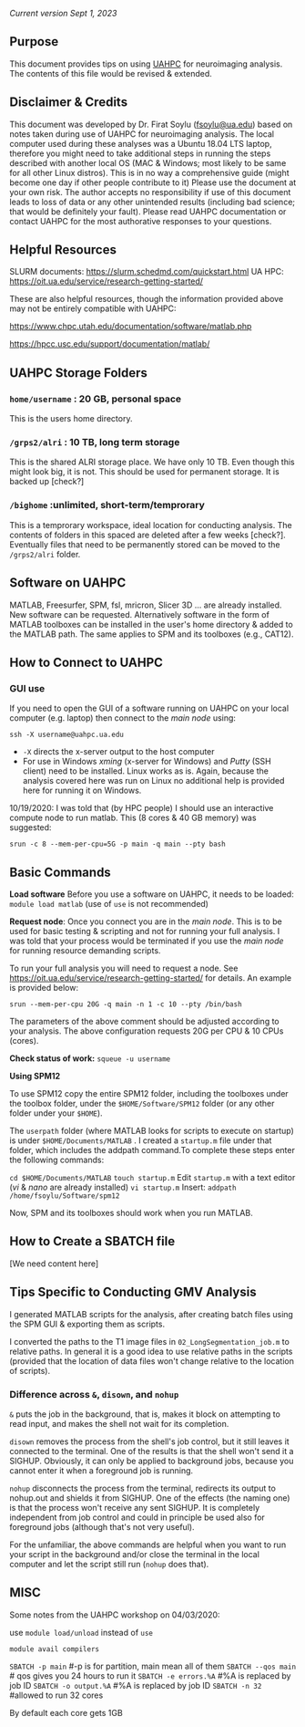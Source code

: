 *Current version Sept 1, 2023*

## Purpose

This document provides tips on using [UAHPC](https://oit.ua.edu/service/user-portal/) for neuroimaging analysis. The contents of this file would be revised & extended.

## Disclaimer & Credits

This document was developed by Dr. Firat Soylu (fsoylu@ua.edu) based on notes taken during use of UAHPC for neuroimaging analysis. The local computer used during these analyses was a Ubuntu 18.04 LTS laptop, therefore you might need to take additional steps in running the steps described with another local OS (MAC & Windows; most likely to be same for all other Linux distros). This is in no way a comprehensive guide (might become one day if other people contribute to it) Please use the document at your own risk. The author accepts no responsibility if use of this document leads to loss of data or any other unintended results (including bad science; that would be definitely your fault). Please read UAHPC documentation or contact UAHPC for the most authorative responses to your questions.

## Helpful Resources

SLURM documents: https://slurm.schedmd.com/quickstart.html
UA HPC: https://oit.ua.edu/service/research-getting-started/

These are also helpful resources, though the information provided above may not be entirely compatible with UAHPC:

https://www.chpc.utah.edu/documentation/software/matlab.php

https://hpcc.usc.edu/support/documentation/matlab/

## UAHPC Storage Folders

### `home/username` : 20 GB, personal space

This is the users home directory.

### `/grps2/alri` : 10 TB, long term storage

This is the shared ALRI storage place. We have only 10 TB. Even though this might look big, it is not. This should be used for permanent storage. It is backed up \[check?\]

### `/bighome` :unlimited, short-term/temprorary

This is a temprorary workspace, ideal location for conducting analysis. The contents of folders in this spaced are deleted after a few weeks \[check?\]. Eventually files that need to be permanently stored can be moved to the `/grps2/alri` folder.

## Software on UAHPC

MATLAB, Freesurfer, SPM, fsl, mricron, Slicer 3D ... are already installed. New software can be requested. Alternatively software in the form of MATLAB toolboxes can be installed in the user's home directory & added to the MATLAB path. The same applies to SPM and its toolboxes (e.g., CAT12).

## How to Connect to UAHPC

### GUI use

If you need to open the GUI of a software running on UAHPC on your local computer (e.g. laptop) then connect to the *main node* using:

`ssh -X username@uahpc.ua.edu`

- `-X` directs the x-server output to the host computer
- For use in Windows *xming* (x-server for Windows) and *Putty* (SSH client) need to be installed. Linux works as is. Again, because the analysis covered here was run on Linux no additional help is provided here for running it on Windows.

10/19/2020: I was told that (by HPC people) I should use an interactive compute node to run matlab. This (8 cores & 40 GB memory) was suggested:

`srun -c 8 --mem-per-cpu=5G -p main -q main --pty bash`

## Basic Commands

**Load software**
Before you use a software on UAHPC, it needs to be loaded:
`module load matlab` (use of `use` is not recommended)

**Request node**:
Once you connect you are in the *main node*. This is to be used for basic testing & scripting and not for running your full analysis. I was told that your process would be terminated if you use the *main node* for running resource demanding scripts.

To run your full analysis you will need to request a node. See https://oit.ua.edu/service/research-getting-started/ for details. An example is provided below:

`srun --mem-per-cpu 20G -q main -n 1 -c 10 --pty /bin/bash`

The parameters of the above comment should be adjusted according to your analysis. The above configuration requests 20G per CPU & 10 CPUs (cores).

**Check status of work:**
`squeue -u username`

**Using SPM12**

To use SPM12 copy the entire SPM12 folder, including the toolboxes under the toolbox folder, under the `$HOME/Software/SPM12` folder (or any other folder under your `$HOME`).

The `userpath` folder (where MATLAB looks for scripts to execute on startup) is under `$HOME/Documents/MATLAB` . I created a `startup.m` file under that folder, which includes the addpath command.To complete these steps enter the following commands:

`cd $HOME/Documents/MATLAB`
`touch startup.m`
Edit `startup.m` with a text editor (*vi* & *nano* are already installed)
`vi startup.m`
Insert:
`addpath /home/fsoylu/Software/spm12`

Now, SPM and its toolboxes should work when you run MATLAB.

## How to Create a SBATCH file

\[We need content here\]

## Tips Specific to Conducting GMV Analysis

I generated MATLAB scripts for the analysis, after creating batch files using the SPM GUI & exporting them as scripts.

I converted the paths to the T1 image files in `02_LongSegmentation_job.m` to relative paths. In general it is a good idea to use relative paths in the scripts (provided that the location of data files won't change relative to the location of scripts).

### Difference across `&`, `disown`, and `nohup`

`&` puts the job in the background, that is, makes it block on attempting to read input, and makes the shell not wait for its completion.

`disown` removes the process from the shell's job control, but it still leaves it connected to the terminal. One of the results is that the shell won't send it a SIGHUP. Obviously, it can only be applied to background jobs, because you cannot enter it when a foreground job is running.

`nohup` disconnects the process from the terminal, redirects its output to nohup.out and shields it from SIGHUP. One of the effects (the naming one) is that the process won't receive any sent SIGHUP. It is completely independent from job control and could in principle be used also for foreground jobs (although that's not very useful).

For the unfamiliar, the above commands are helpful when you want to run your script in the background and/or close the terminal in the local computer and let the script still run (`nohup` does that).

## MISC

Some notes from the UAHPC workshop on 04/03/2020:

use `module load/unload` instead of `use`

`module avail compilers`

`SBATCH -p main` #-p is for partition, main mean all of them
`SBATCH --qos main` # qos gives you 24 hours to run it
`SBATCH -e errors.%A` #%A is replaced by job ID
`SBATCH -o output.%A` #%A is replaced by job ID
`SBATCH -n 32` #allowed to run 32 cores

By default each core gets 1GB
